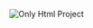 ![Only Html Project](https://github.com/bayStorage/LittleProjects/blob/main/Css_Project/image/readImage.PNG)